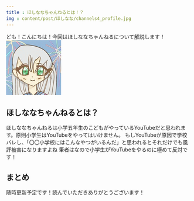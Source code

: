 ```yaml
---
title : ほしななちゃんねるとは！？
img : content/post/ほしなな/channels4_profile.jpg
---
```

ども！こんにちは！今回はほしななちゃんねるについて解説します！
![ほしなな](channels4_profile.jpg)
## ほしななちゃんねるとは？
ほしななちゃんねるは小学五年生のこどもがやっているYouTubeだと思われます。原則小学生はYouTubeをやってはいけません。
もしYouTubeが原因で学校バレし、「〇〇小学校にはこんなやつがいるんだ」と思われるとそれだけでも風評被害になりますよね
筆者はなので小学生がYouTubeをやるのに極めて反対です！
## まとめ
随時更新予定です！読んでいただきありがとうございます！
